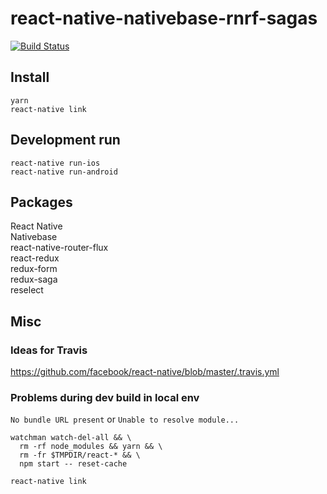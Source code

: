 # react-native-nativebase-rnrf-sagas

[![Build Status](https://travis-ci.org/reposandermets/react-native-nativebase-rnrf-sagas.svg?branch=master)](https://travis-ci.org/reposandermets/react-native-nativebase-rnrf-sagas)

## Install

    yarn
    react-native link

## Development run

    react-native run-ios
    react-native run-android

## Packages

React Native  
Nativebase  
react-native-router-flux  
react-redux  
redux-form  
redux-saga  
reselect  

## Misc

### Ideas for Travis

https://github.com/facebook/react-native/blob/master/.travis.yml

### Problems during dev build in local env

```No bundle URL present``` or ```Unable to resolve module...```

    watchman watch-del-all && \
      rm -rf node_modules && yarn && \
      rm -fr $TMPDIR/react-* && \
      npm start -- reset-cache

    react-native link
